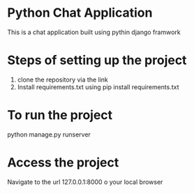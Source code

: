 # Python Chat Application 
 This is a chat application built using pythin django framwork
 
 
# Steps of setting up the project

1. clone the repository via the link </br>
2. Install requirements.txt using pip install requirements.txt 

# To run the project
python manage.py runserver


# Access the project
Navigate to the url 127.0.0.1:8000 o your local browser 

